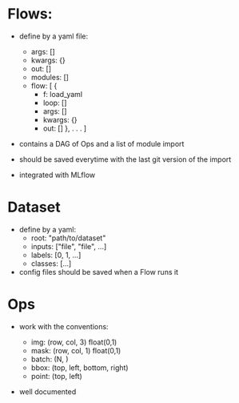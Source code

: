 # Flows:
 - define by a yaml file:
    - args: []
    - kwargs: {}
    - out: []
    - modules: []
    - flow: [
      {
        - f: load_yaml
        - loop: []
        - args: []
        - kwargs: {}
        - out: []
      },
      .
      .
      .
    ]


 - contains a DAG of Ops and a list of module import
 - should be saved everytime with the last git version of the import
 - integrated with MLflow

# Dataset
 - define by a yaml:
    - root: "path/to/dataset"
    - inputs: ["file", "file", ...]
    - labels: [0, 1, ...]
    - classes: [...]
 - config files should be saved when a Flow runs it

# Ops
 - work with the conventions:
    - img: (row, col, 3) float(0,1)
    - mask: (row, col, 1) float(0,1)
    - batch: (N, )
    - bbox: (top, left, bottom, right)
    - point: (top, left)

 - well documented
